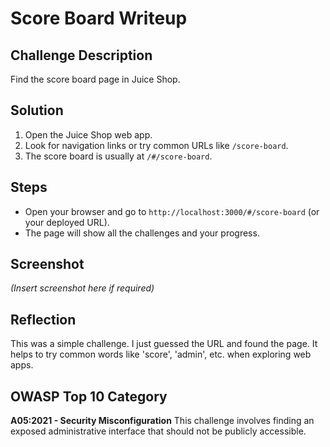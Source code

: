 # Score Board Writeup

## Challenge Description
Find the score board page in Juice Shop.

## Solution
1. Open the Juice Shop web app.
2. Look for navigation links or try common URLs like `/score-board`.
3. The score board is usually at `/#/score-board`.

## Steps
- Open your browser and go to `http://localhost:3000/#/score-board` (or your deployed URL).
- The page will show all the challenges and your progress.

## Screenshot
*(Insert screenshot here if required)*

## Reflection
This was a simple challenge. I just guessed the URL and found the page. It helps to try common words like 'score', 'admin', etc. when exploring web apps.

## OWASP Top 10 Category
**A05:2021 - Security Misconfiguration**
This challenge involves finding an exposed administrative interface that should not be publicly accessible.
